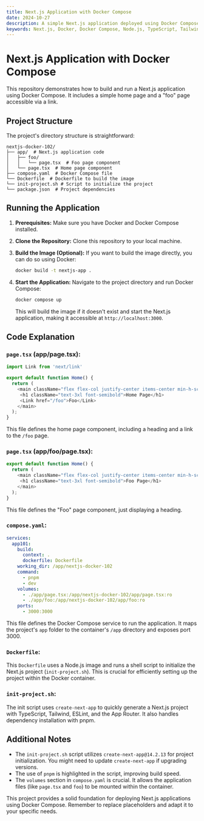 ```yaml
---
title: Next.js Application with Docker Compose
date: 2024-10-27
description: A simple Next.js application deployed using Docker Compose.  Includes a home page and a "foo" page.
keywords: Next.js, Docker, Docker Compose, Node.js, TypeScript, Tailwind CSS, Development
---
```


# Next.js Application with Docker Compose

This repository demonstrates how to build and run a Next.js application using Docker Compose.  It includes a simple home page and a "foo" page accessible via a link.

## Project Structure

The project's directory structure is straightforward:

```
nextjs-docker-102/
├── app/  # Next.js application code
│   ├── foo/
│   │   └── page.tsx  # Foo page component
│   └── page.tsx  # Home page component
├── compose.yaml  # Docker Compose file
└── Dockerfile  # Dockerfile to build the image
└── init-project.sh # Script to initialize the project
└── package.json  # Project dependencies
```


## Running the Application

1. **Prerequisites:** Make sure you have Docker and Docker Compose installed.

2. **Clone the Repository:** Clone this repository to your local machine.

3. **Build the Image (Optional):** If you want to build the image directly, you can do so using Docker:

   ```bash
   docker build -t nextjs-app .
   ```


4. **Start the Application:** Navigate to the project directory and run Docker Compose:

   ```bash
   docker compose up
   ```

   This will build the image if it doesn't exist and start the Next.js application, making it accessible at `http://localhost:3000`.


## Code Explanation

### `page.tsx` (app/page.tsx):

```typescript
import Link from 'next/link'

export default function Home() {
  return (
    <main className="flex flex-col justify-center items-center min-h-screen gap-y-5 text-center">
     <h1 className="text-3xl font-semibold">Home Page</h1>
     <Link href="/foo">Foo</Link>
    </main>
  );
}
```

This file defines the home page component, including a heading and a link to the `/foo` page.


### `page.tsx` (app/foo/page.tsx):

```typescript
export default function Home() {
  return (
    <main className="flex flex-col justify-center items-center min-h-screen gap-y-5 text-center">
     <h1 className="text-3xl font-semibold">Foo Page</h1>
    </main>
  );
}
```

This file defines the "Foo" page component, just displaying a heading.


### `compose.yaml`:

```yaml
services:
  app101:
    build:
      context: .
      dockerfile: Dockerfile
    working_dir: /app/nextjs-docker-102
    command:
      - pnpm
      - dev
    volumes:
      - ./app/page.tsx:/app/nextjs-docker-102/app/page.tsx:ro
      - ./app/foo:/app/nextjs-docker-102/app/foo:ro
    ports:
      - 3000:3000
```

This file defines the Docker Compose service to run the application.  It maps the project's `app` folder to the container's `/app` directory and exposes port 3000.


### `Dockerfile`:

This `Dockerfile` uses a Node.js image and runs a shell script to initialize the Next.js project (`init-project.sh`). This is crucial for efficiently setting up the project within the Docker container.

### `init-project.sh`:

The init script uses `create-next-app` to quickly generate a Next.js project with TypeScript, Tailwind, ESLint, and the App Router.  It also handles dependency installation with pnpm.


## Additional Notes

*   The `init-project.sh` script utilizes `create-next-app@14.2.13` for project initialization. You might need to update `create-next-app` if upgrading versions.
* The use of `pnpm` is highlighted in the script, improving build speed.
*   The `volumes` section in `compose.yaml` is crucial.  It allows the application files (like `page.tsx` and `foo`) to be mounted within the container.

This project provides a solid foundation for deploying Next.js applications using Docker Compose. Remember to replace placeholders and adapt it to your specific needs.